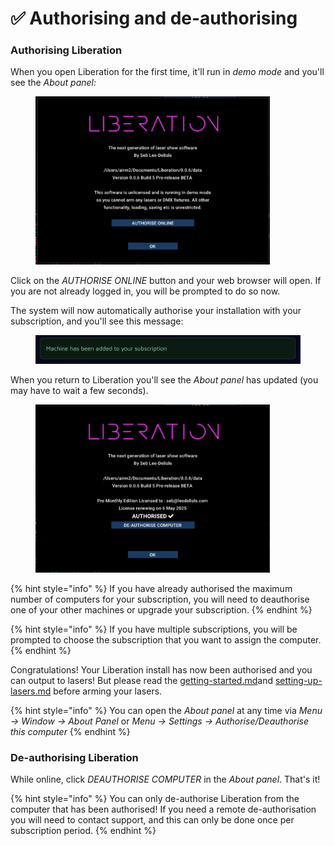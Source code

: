 # ✅ Authorising and de-authorising

### Authorising Liberation

When you open Liberation for the first time, it'll run in _demo mode_ and you'll see the _About panel:_

<figure><img src="../.gitbook/assets/Screenshot 2024-07-13 at 11.58.11.png" alt="" width="375"><figcaption></figcaption></figure>

Click on the _AUTHORISE ONLINE_ button and your web browser will open. If you are not already logged in, you will be prompted to do so now.&#x20;

The system will now automatically authorise your installation with your subscription, and you'll see this message:

<figure><img src="../.gitbook/assets/Screenshot 2024-07-13 at 12.05.53.png" alt=""><figcaption></figcaption></figure>

When you return to Liberation you'll see the _About panel_ has updated (you may have to wait a few seconds).&#x20;

<figure><img src="../.gitbook/assets/Screenshot 2024-07-13 at 12.06.11.png" alt="" width="375"><figcaption></figcaption></figure>

{% hint style="info" %}
If you have already authorised the maximum number of computers for your subscription, you will need to deauthorise one of your other machines or upgrade your subscription.&#x20;
{% endhint %}

{% hint style="info" %}
If you have multiple subscriptions, you will be prompted to choose the subscription that you want to assign the computer.&#x20;
{% endhint %}

Congratulations! Your Liberation install has now been authorised and you can output to lasers! But please read the [getting-started.md](../basics/getting-started.md "mention")and [setting-up-lasers.md](../setting-up/setting-up-lasers.md "mention") before arming your lasers.&#x20;

{% hint style="info" %}
You can open the _About panel_ at any time via _Menu -> Window -> About Panel_ or  _Menu -> Settings -> Authorise/Deauthorise this computer_
{% endhint %}

### De-authorising Liberation

While online, click _DEAUTHORISE COMPUTER_ in the _About panel_. That's it!

{% hint style="info" %}
You can only de-authorise Liberation from the computer that has been authorised! If you need a remote de-authorisation you will need to contact support, and this can only be done once per subscription period.&#x20;
{% endhint %}
